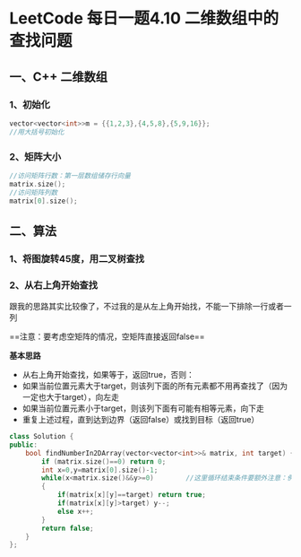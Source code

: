 # LeetCode 每日一题4.10 二维数组中的查找问题

## 一、C++ 二维数组

### 1、初始化

~~~c++
vector<vector<int>>m = {{1,2,3},{4,5,8},{5,9,16}};
//用大括号初始化
~~~

### 2、矩阵大小

~~~c++
//访问矩阵行数：第一层数组储存行向量
matrix.size();
//访问矩阵列数
matrix[0].size();
~~~

## 二、算法

### 1、将图旋转45度，用二叉树查找

### 2、从右上角开始查找

跟我的思路其实比较像了，不过我的是从左上角开始找，不能一下排除一行或者一列

==注意：要考虑空矩阵的情况，空矩阵直接返回false==

**基本思路**

- 从右上角开始查找，如果等于，返回true，否则：
- 如果当前位置元素大于target，则该列下面的所有元素都不用再查找了（因为一定也大于target），向左走
- 如果当前位置元素小于target，则该列下面有可能有相等元素，向下走
- 重复上述过程，直到达到边界（返回false）或找到目标（返回true）

~~~c++
class Solution {
public:
    bool findNumberIn2DArray(vector<vector<int>>& matrix, int target) {
        if (matrix.size()==0) return 0;
        int x=0,y=matrix[0].size()-1;
        while(x<matrix.size()&&y>=0)		//这里循环结束条件要额外注意：例如一个3x3的矩阵，size是3
        {																//所以x，y取值范围是0-2，y判断条件包含0，x判断条件不包含3
            if(matrix[x][y]==target) return true;
            if(matrix[x][y]>target) y--;
            else x++;
        }
        return false;
    }
};
~~~

